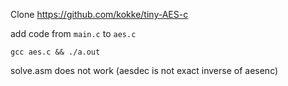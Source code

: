 Clone https://github.com/kokke/tiny-AES-c

add code from `main.c` to `aes.c`

`gcc aes.c && ./a.out`


solve.asm does not work (aesdec is not exact inverse of aesenc)
